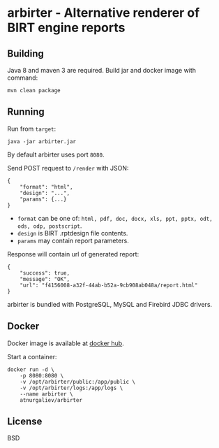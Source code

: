 arbirter - Alternative renderer of BIRT engine reports
======================================================

Building
--------

Java 8 and maven 3 are required. 
Build jar and docker image with command:

    mvn clean package

Running
-------

Run from `target`:

    java -jar arbirter.jar

By default arbirter uses port `8080`.

Send POST request to `/render` with JSON:

    {
        "format": "html",
        "design": "...",
        "params": {...}
    }

* `format` can be one of: `html, pdf, doc, docx, xls, ppt, pptx,
odt, ods, odp, postscript`.
* `design` is BIRT .rptdesign file contents.
* `params` may contain report parameters.

Response will contain url of generated report:

    {
        "success": true,
        "message": "OK",
        "url": "f4156008-a32f-44ab-b52a-9cb908ab048a/report.html"
    }

arbirter is bundled with PostgreSQL, MySQL and Firebird JDBC drivers.

Docker
------

Docker image is available at [docker hub](https://hub.docker.com/r/atnurgaliev/arbirter/).

Start a container:

    docker run -d \
        -p 8080:8080 \
        -v /opt/arbirter/public:/app/public \
        -v /opt/arbirter/logs:/app/logs \
        --name arbirter \
        atnurgaliev/arbirter

License
-------

BSD

